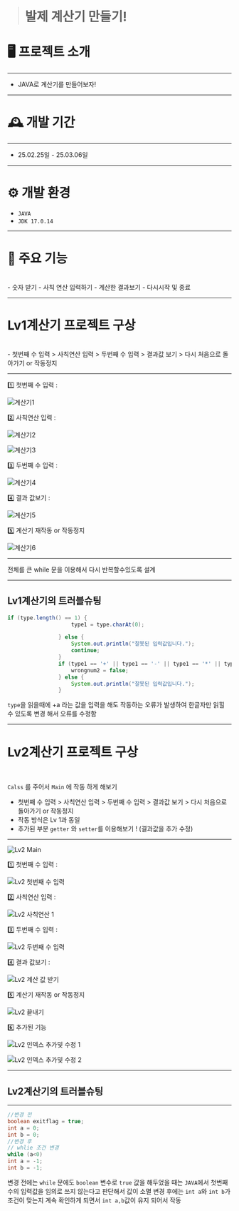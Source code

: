 > # 발제 계산기 만들기!

<h1>🖥️ 프로젝트 소개</h1>

---

- JAVA로 계산기를 만들어보자!<br>

---

<h1>🕰️ 개발 기간</h1>

---
- 25.02.25일 - 25.03.06일

---
<h1>⚙️ 개발 환경</h1>

- `JAVA`
- `JDK 17.0.14`
---
<h1>📌 주요 기능</h1>
<br>
- 숫자 받기
- 사칙 연산 입력하기
- 계산한 결과보기
- 다시시작 및 종료

---

<h1>Lv1계산기 프로젝트 구상</h1>
<br>
- 첫번째 수 입력 > 사칙연산 입력 > 두번째 수 입력 > 결과값 보기 > 다시 처음으로 돌아가기 or 작동정지

---

1️⃣ 첫번째 수 입력 :

![계산기1](https://github.com/user-attachments/assets/2f24ae4c-4894-472f-aa62-a5922bd15bc1)

2️⃣ 사칙연산 입력 :

![계산기2](https://github.com/user-attachments/assets/5b464a02-3fa4-4770-8de8-4d86b60b09fc)

![계산기3](https://github.com/user-attachments/assets/2c3b8b0c-8844-4d76-ba4c-36c49311b5c5)

3️⃣ 두번째 수 입력 :

![계산기4](https://github.com/user-attachments/assets/6538e205-5fd3-4003-a867-d71f5588d000)

4️⃣ 결과 값보기 :

![계산기5](https://github.com/user-attachments/assets/dc72478a-8955-4e40-929d-e10ee433f467)

5️⃣ 계산기 재작동 or 작동정지

![계산기6](https://github.com/user-attachments/assets/77269928-4a2a-4e2d-a869-274e4077af52)

---

전체를 큰 while 문을 이용해서 다시 반복할수있도록 설계

---

<h2>Lv1계산기의 트러블슈팅</h2>

```java
if (type.length() == 1) {
                    type1 = type.charAt(0);

                } else {
                    System.out.println("잘못된 입력값입니다.");
                    continue;
                }
                if (type1 == '+' || type1 == '-' || type1 == '*' || type1 == '/') {
                    wrongnum2 = false;
                } else {
                    System.out.println("잘못된 입력값입니다.");
                }
```
`type`을 읽을때에 +a 라는 값을 입력을 해도 작동하는 오류가 발생하여 한글자만 읽힐 수 있도록 변경 해서 오류를 수정함

---
<h1>Lv2계산기 프로젝트 구상</h1>
<br>

 `Calss` 를 주어서 `Main` 에 작동 하게 해보기
- 첫번째 수 입력 > 사칙연산 입력 > 두번째 수 입력 > 결과값 보기 > 다시 처음으로 돌아가기 or 작동정지
- 작동 방식은 Lv 1과 동일
- 추가된 부분 `getter` 와 `setter`를 이용해보기 ! (결과값을 추가 수정)

---
![Lv2 Main](https://github.com/user-attachments/assets/3db347d1-5045-4e44-a17e-f0be84b1db5f)

1️⃣ 첫번째 수 입력 :

![Lv2 첫번째 수 입력](https://github.com/user-attachments/assets/e9c63001-8586-4047-a4be-be6b8195f3aa)

2️⃣ 사칙연산 입력 :

![Lv2 사칙연산 1](https://github.com/user-attachments/assets/0cdff30b-22a8-4929-9153-c9ac91915bf5)

3️⃣ 두번째 수 입력 :

![Lv2 두번째 수 입력](https://github.com/user-attachments/assets/6769a090-49d4-4abc-8817-4771ae2df6f3)

4️⃣ 결과 값보기 :

![Lv2 계산 값 받기](https://github.com/user-attachments/assets/ec4069d8-80a0-4051-a292-27e8d9d88cc0)

5️⃣ 계산기 재작동 or 작동정지

![Lv2 끝내기](https://github.com/user-attachments/assets/13a990c6-141f-404b-867c-e8cedcd63e2e)

6️⃣ 추가된 기능 

![Lv2 인덱스 추가및 수정 1](https://github.com/user-attachments/assets/b5c3abeb-5f83-4848-94fb-600abe71cf5b)

![Lv2 인덱스 추가및 수정 2](https://github.com/user-attachments/assets/b82dc3d3-f734-4993-aa7f-f6fc13e70b42)

---
<h2>Lv2계산기의 트러블슈팅</h2>

---

```java
//변경 전
boolean exitflag = true;
int a = 0;
int b = 0;
//변경 후
// whlie 조건 변경
while (a<0)
int a = -1;
int b = -1;
```
변경 전에는 `while` 문에도 `boolean` 변수로 `true` 값을 해두었을 때는 `JAVA`에서 첫번째 수의 입력값을 임의로 쓰지 않는다고 판단해서 값이 소멸
변경 후에는 `int a`와 `int b`가 조건이 맞는지 계속 확인하게 되면서 `int a,b`값이 유지 되어서 작동
